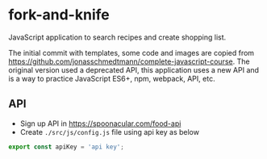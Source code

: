 # fork-and-knife

JavaScript application to search recipes and create shopping list.

The initial commit with templates, some code and images are copied from <https://github.com/jonasschmedtmann/complete-javascript-course>. The original version used a deprecated API, this application uses a new API and is a way to practice JavaScript ES6+, npm, webpack, API, etc.

## API

- Sign up API in <https://spoonacular.com/food-api>
- Create `./src/js/config.js` file using api key as below

```js
export const apiKey = 'api key';
```
